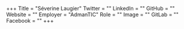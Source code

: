 +++
Title = "Séverine Laugier"
Twitter = ""
LinkedIn = ""
GitHub = ""
Website = ""
Employer = "AdmanTIC"
Role = ""
Image = ""
GitLab = ""
Facebook = ""
+++
